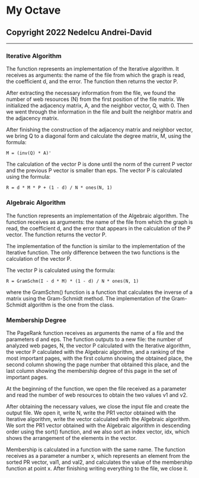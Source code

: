 # My Octave
## Copyright 2022 Nedelcu Andrei-David
___________________________________________________________________________________________

### Iterative Algorithm
The function represents an implementation of the Iterative algorithm. It receives as arguments: the name of the file from which the graph is read, the coefficient d, and the error. The function then returns the vector P.

After extracting the necessary information from the file, we found the number of web resources (N) from the first position of the file matrix. We initialized the adjacency matrix, A, and the neighbor vector, Q, with 0. Then we went through the information in the file and built the neighbor matrix and the adjacency matrix.

After finishing the construction of the adjacency matrix and neighbor vector, we bring Q to a diagonal form and calculate the degree matrix, M, using the formula:
```
M = (inv(Q) * A)'
```
The calculation of the vector P is done until the norm of the current P vector and the previous P vector is smaller than eps. The vector P is calculated using the formula:
```
R = d * M * P + (1 - d) / N * ones(N, 1)
```

### Algebraic Algorithm
The function represents an implementation of the Algebraic algorithm. The function receives as arguments: the name of the file from which the graph is read, the coefficient d, and the error that appears in the calculation of the P vector. The function returns the vector P.

The implementation of the function is similar to the implementation of the Iterative function. The only difference between the two functions is the calculation of the vector P.

The vector P is calculated using the formula:
```
R = GramSchm(I - d * M) * (1 - d) / N * ones(N, 1)
```

where the GramSchm() function is a function that calculates the inverse of a matrix using the Gram-Schmidt method. The implementation of the Gram-Schmidt algorithm is the one from the class.

### Membership Degree
The PageRank function receives as arguments the name of a file and the parameters d and eps. The function outputs to a new file: the number of analyzed web pages, N, the vector P calculated with the Iterative algorithm, the vector P calculated with the Algebraic algorithm, and a ranking of the most important pages, with the first column showing the obtained place, the second column showing the page number that obtained this place, and the last column showing the membership degree of this page in the set of important pages.

At the beginning of the function, we open the file received as a parameter and read the number of web resources to obtain the two values v1 and v2.

After obtaining the necessary values, we close the input file and create the output file. We open it, write N, write the PR1 vector obtained with the Iterative algorithm, write the vector calculated with the Algebraic algorithm. We sort the PR1 vector obtained with the Algebraic algorithm in descending order using the sort() function, and we also sort an index vector, idx, which shows the arrangement of the elements in the vector.

Membership is calculated in a function with the same name. The function receives as a parameter a number x, which represents an element from the sorted PR vector, val1, and val2, and calculates the value of the membership function at point x. After finishing writing everything to the file, we close it.
